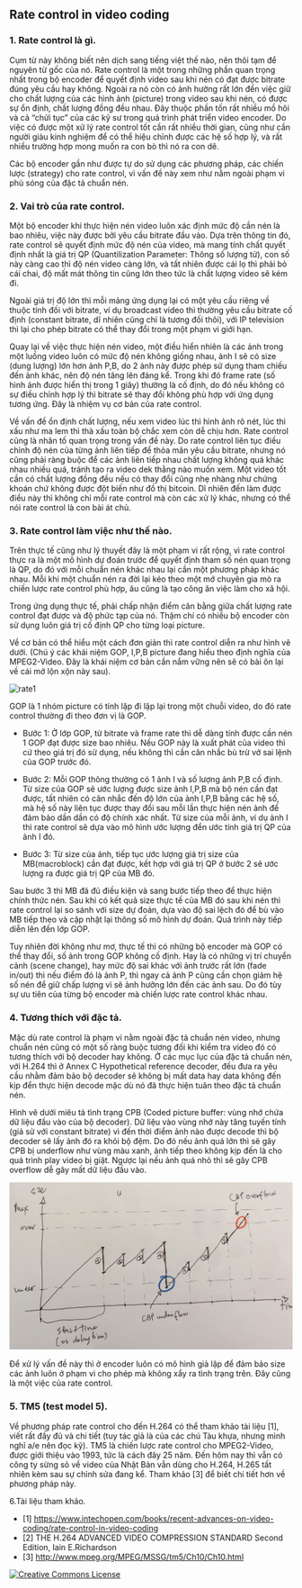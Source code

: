 ## Rate control in video coding

### 1. Rate control là gì.
Cụm từ này không biết nên dịch sang tiếng việt thế nào, nên thôi tạm để nguyên từ gốc của nó.
Rate control là một trong những phần quan trọng nhất trong bộ encoder để quyết định video sau khi nén có đạt được bitrate đúng yêu cầu hay không. Ngoài ra nó còn có ảnh hưởng rất lớn đến việc giữ cho chất lượng của các hình ảnh (picture) trong video sau khi nén, có được sự ổn định, chất lượng đồng đều nhau.
Đây thuộc phần tốn rất nhiều mồ hôi và cả “chửi tục” của các kỹ sư trong quá trình phát triển video encoder. Do việc có được một xử lý rate control tốt cần rất nhiều thời gian, cũng như cần người giàu kinh nghiệm để có thể hiệu chỉnh được các hệ số hợp lý, và rất nhiều trường hợp mong muốn ra con bò thì nó ra con dê.

Các bộ encoder gần như được tự do sử dụng các phương pháp, các chiến lược (strategy) cho rate control, vì vấn đề này xem như nằm ngoài phạm vi phủ sóng của đặc tả chuẩn nén.

### 2. Vai trò của rate control.
Một bộ encoder khi thực hiện nén video luôn xác định mức độ cần nén là bao nhiêu, việc này được bởi yêu cầu bitrate đầu vào. Dựa trên thông tin đó, rate control sẽ quyết định mức độ nén của video, mà mang tính chất quyết định nhất là giá trị QP (Quantilization Parameter: Thông số lượng tử), con số này càng cao thì độ nén video càng lớn, và tất nhiên được cái lọ thì phải bỏ cái chai, độ mất mát thông tin cũng lớn theo tức là chất lượng video sẽ kém đi.

Ngoài giá trị độ lớn thì mỗi mảng ứng dụng lại có một yêu cầu riêng về thuộc tính đối với bitrate, ví dụ broadcast video thì thường yêu cầu bitrate cố định (constant bitrate, dĩ nhiên cũng chỉ là tương đối thôi), với IP television thì lại cho phép bitrate có thể thay đổi trong một phạm vi giới hạn.

Quay lại về việc thực hiện nén video, một điều hiển nhiên là các ảnh trong một luồng video luôn có mức độ nén không giống nhau, ảnh I sẽ có size (dung lượng) lớn hơn ảnh P,B, do 2 ảnh này được phép sử dụng tham chiếu đến ảnh khác, nên độ nén tăng lên đáng kể. Trong khi đó frame rate (số hình ảnh được hiển thị trong 1 giây) thường là cố định, do đó nếu không có sự điều chỉnh hợp lý thì bitrate sẽ thay đổi không phù hợp với ứng dụng tương ứng. Đây là nhiệm vụ cơ bản của rate control.

Về vấn đề ổn định chất lượng, nếu xem video lúc thì hình ảnh rõ nét, lúc thì xấu như ma lem thì thà xấu toàn bộ chắc xem còn dễ chịu hơn. Rate control cũng là nhân tố quan trọng trong vấn đề này. Do rate control liên tục điều chỉnh độ nén của từng ảnh liên tiếp để thỏa mãn yêu cầu bitrate, nhưng nó cũng phải ràng buộc để các ảnh liên tiếp nhau chất lượng không quá khác nhau nhiều quá, tránh tạo ra video dek thằng nào muốn xem. Một video tốt cần có chất lượng đồng đều nếu có thay đổi cũng nhẹ nhàng như chứng khoán chứ không được đột biến như đồ thị bitcoin. Dĩ nhiên đến làm được điều này thì không chỉ mỗi rate control mà còn các xử lý khác, nhưng có thể nói rate control là con bài át chủ.

### 3. Rate control làm việc như thế nào.
Trên thực tế cũng như lý thuyết đây là một phạm vi rất rộng, vì rate control thực ra là một mô hình dự đoán trước để quyết định tham số nén quan trọng là QP, do đó với mỗi chuẩn nén khác nhau lại cần một phương pháp khác nhau. Mỗi khi một chuẩn nén ra đời lại kéo theo một mớ chuyên gia mò ra chiến lược rate control phù hợp, âu cũng là tạo công ăn việc làm cho xã hội.

Trong ứng dụng thực tế, phải chấp nhận điểm cân bằng giữa chất lượng rate control đạt được và độ phức tạp của nó. Thậm chí có nhiều bộ encoder còn sử dụng luôn giá trị cố định QP cho từng loại picture.

Về cơ bản có thể hiểu một cách đơn giản thì rate control diễn ra như hình vẽ dưới. (Chú ý các khái niệm GOP, I,P,B picture đang hiểu theo định nghĩa của MPEG2-Video. Đây là khái niệm cơ bản cần nắm vững nên sẽ có bài ôn lại về cái mớ lộn xộn này sau).

![rate1]((/assets/2018/04/rate1.png))

GOP là 1 nhóm picture có tính lặp đi lặp lại trong một chuỗi video, do đó rate control thường đi theo đơn vị là GOP.

- Bước 1: Ở lớp GOP, từ bitrate và frame rate thì dễ dàng tính được cần nén 1 GOP đạt được size bao nhiêu. Nếu GOP này là xuất phát của video thì cứ theo giá trị đó sử dụng, nếu không thì cần cân nhắc bù trừ vớ sai lệnh của GOP trước đó.

- Bước 2: Mỗi GOP thông thường có 1 ảnh I và số lượng ảnh P,B cố định. Từ size của GOP sẽ ước lượng được size ảnh I,P,B mà bộ nén cần đạt được, tất nhiên có cân nhắc đến độ lớn của ảnh I,P,B bằng các hệ số, mà hệ số này liên tục được thay đổi sau mỗi lần thực hiện nén ảnh để đảm bảo dần dần có độ chính xác nhất.
Từ size của mỗi ảnh, ví dụ ảnh I thì rate control sẽ dựa vào mô hình ước lượng đển ước tính giá trị QP của ảnh I đó.

- Bước 3: Từ size của ảnh, tiếp tục ước lượng giá trị size của MB(macroblock) cần đạt được, kết hợp với giá trị QP ở bước 2 sẽ ước lượng ra được giá trị QP của MB đó.

Sau bước 3 thì MB đã đủ điều kiện và sang bước tiếp theo để thực hiện chính thức nén. Sau khi có kết quả size thực tế của MB đó sau khi nén thì rate control lại so sánh với size dự đoán, dựa vào độ sai lệch đó để bù vào MB tiếp theo và cập nhật lại thông số mô hình dự đoán. Quá trình này tiếp diễn lên đến lớp GOP.

Tuy nhiên đời không như mơ, thực tế thì có những bộ encoder mà GOP có thể thay đổi, số ảnh trong GOP không cố định. Hay là có những vị trí chuyển cảnh (scene change), hay mức độ sai khác với ảnh trước rất lớn (fade in/out) thì nếu điểm đó là ảnh P, thì ngay cả ảnh P cũng cần chọn giảm hệ số nén để giữ chấp lượng vì sẽ ảnh hưởng lớn đến các ảnh sau. Do đó tùy sự ưu tiên của từng bộ encoder mà chiến lược rate control khác nhau.

### 4. Tương thích với đặc tả.
Mặc dù rate control là phạm vi nằm ngoài đặc tả chuẩn nén video, nhưng chuẩn nén cũng có một số ràng buộc tương đối khi kiểm tra video đó có tương thích với bộ decoder hay không.
Ở các mục lục của đặc tả chuẩn nén, với H.264 thì ở Annex C Hypothetical reference decoder, đều đưa ra yêu cầu nhằm đảm bảo bộ decoder sẽ không bị mất data hay data không đến kịp đển thực hiện decode mặc dù nó đã thực hiện tuân theo đặc tả chuẩn nén.

Hình vẽ dưới miêu tả tình trạng CPB (Coded picture buffer: vùng nhớ chứa dữ liệu đầu vào của bộ decoder). Dữ liệu vào vùng nhớ này tăng tuyến tính (giả sử với constant bitrate) vì đến thời điểm ảnh nào được decode thì bộ decoder sẽ lấy ảnh đó ra khỏi bộ đệm. Do đó nếu ảnh quá lớn thì sẽ gây CPB bị underflow như vùng màu xanh, ảnh tiếp theo không kịp đến là cho quá trình play video bị giật. Ngược lại nếu ảnh quá nhỏ thì sẽ gây CPB overflow dễ gây mất dữ liệu đầu vào.

![hrd1](/assets/2018/04/hrd1.png)

Để xử lý vấn đề này thì ở encoder luôn có mô hình giả lập để đảm bảo size các ảnh luôn ở phạm vi cho phép mà không xẩy ra tình trạng trên. Đây cũng là một việc của rate control.

### 5. TM5 (test model 5).
Về phương pháp rate control cho đến H.264 có thể tham khảo tài liệu [1], viết rất đầy đủ và chi tiết (tuy tác giả là của các chú Tàu khựa, nhưng mình nghĩ a/e nên đọc kỹ).
TM5 là chiến lược rate control cho MPEG2-Video, được giới thiệu vào 1993, tức là cách đây 25 năm. Đến hôm nay thì vẫn có công ty sừng sỏ về video của Nhật Bản vẫn dùng cho H.264, H.265 tất nhiên kèm sau sự chỉnh sửa đang kể.
Tham khảo [3] để biết chi tiết hơn về phương pháp này.

6.Tài liệu tham khảo.
- [1] https://www.intechopen.com/books/recent-advances-on-video-coding/rate-control-in-video-coding
- [2] THE H.264 ADVANCED VIDEO COMPRESSION STANDARD Second Edition, Iain E.Richardson
- [3] http://www.mpeg.org/MPEG/MSSG/tm5/Ch10/Ch10.html

<a rel="license" href="http://creativecommons.org/licenses/by-nc-nd/4.0/"><img alt="Creative Commons License" style="border-width:0" src="https://i.creativecommons.org/l/by-nc-nd/4.0/80x15.png" />